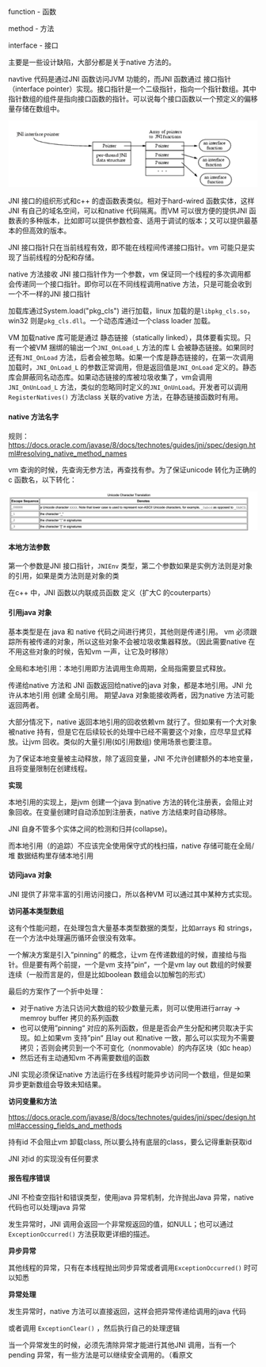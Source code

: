 function - 函数

method - 方法

interface - 接口



主要是一些设计缺陷，大部分都是关于native 方法的。

navtive 代码是通过JNI 函数访问JVM 功能的，而JNI 函数通过 接口指针（interface pointer）实现。接口指针是一个二级指针，指向一个指针数组。其中指针数组的组件是指向接口函数的指针。可以说每个接口函数以一个预定义的偏移量存储在数组中。

![image-20200506100034003](image-20200506100034003.png)

JNI 接口的组织形式和c++ 的虚函数表类似。相对于hard-wired 函数实体，这样JNI 有自己的域名空间，可以和native 代码隔离。而VM 可以很方便的提供JNI 函数表的多种版本，比如即可以提供参数检查、适用于调试的版本；又可以提供最基本的但高效的版本。  

JNI 接口指针只在当前线程有效，即不能在线程间传递接口指针。vm 可能只是实现了当前线程的分配和存储。

native 方法接收 JNI 接口指针作为一个参数，vm 保证同一个线程的多次调用都会传递同一个接口指针。即你可以在不同线程调用native 方法，只是可能会收到一个不一样的JNI 接口指针  

加载库通过System.load("pkg_cls") 进行加载，linux 加载的是`libpkg_cls.so`，win32 则是`pkg_cls.dll`。一个动态库通过一个class loader 加载。  

VM 加载native 库可能是通过 静态链接（statically linked），具体要看实现。只有一个被VM 捆绑的输出一个`JNI_OnLoad_L` 方法的库 L 会被静态链接。如果同时还有`JNI_OnLoad` 方法，后者会被忽略。如果一个库是静态链接的，在第一次调用加载时，`JNI_OnLoad_L` 的参数正常调用，但是返回值是`JNI_OnLoad` 定义的。静态库会屏蔽同名动态库。如果动态链接的库被垃圾收集了，vm会调用 `JNI_OnUnLoad_L` 方法，类似的忽略同时定义的`JNI_OnUnLoad`。开发者可以调用`RegisterNatives()` 方法class 关联的vative 方法，在静态链接函数时有用。  



#### native 方法名字

规则：https://docs.oracle.com/javase/8/docs/technotes/guides/jni/spec/design.html#resolving_native_method_names  

vm 查询的时候，先查询无参方法，再查找有参。为了保证unicode 转化为正确的c 函数名，以下转化：

![image-20200506111304455](image-20200506111304455.png)



#### 本地方法参数

第一个参数是JNI 接口指针，`JNIEnv` 类型，第二个参数如果是实例方法则是对象的引用，如果是类方法则是对象的类

在c++ 中，JNI 函数以内联成员函数 定义（扩大C 的couterparts）



#### 引用java 对象

基本类型是在 java 和 native 代码之间进行拷贝，其他则是传递引用。 vm 必须跟踪所有被传递的对象，所以这些对象不会被垃圾收集器释放。（因此需要native 在不用这些对象的时候，告知vm 一声，让它及时移除）  

全局和本地引用：本地引用即方法调用生命周期，全局指需要显式释放。  

传递给native 方法和 JNI 函数返回给native的java 对象，都是本地引用。JNI 允许从本地引用 创建 全局引用。 期望Java 对象能接收两者，因为native 方法可能返回两者。  

大部分情况下，native 返回本地引用的回收依赖vm 就行了。但如果有一个大对象被native 持有，但是它在后续较长的处理中已经不需要这个对象，应尽早显式释放。让jvm 回收。类似的大量引用(如引用数组) 使用场景也要注意。

为了保证本地变量被主动释放，除了返回变量，JNI 不允许创建额外的本地变量，且将变量限制在创建线程。  

**实现**

本地引用的实现上，是jvm 创建一个java 到native 方法的转化注册表，会阻止对象回收。在变量创建时自动添加到注册表，native 方法结束时自动移除。  

JNI 自身不管多个实体之间的检测和归并(collapse)。  

而本地引用（的追踪）不应该完全使用保守式的栈扫描，native 存储可能在全局/堆 数据结构里存储本地引用  

#### 访问java 对象

JNI 提供了非常丰富的引用访问接口，所以各种VM 可以通过其中某种方式实现。  

**访问基本类型数组**

这有个性能问题，在处理包含大量基本类型数据的类型，比如arrays 和 strings，在一个方法中处理遍历循环会很没有效率。   

一个解决方案是引入”pinning“ 的概念，让vm 在传递数组的时候，直接给与指针。但是要有两个前提，一个是vm 支持”pin“，一个是vm lay out 数组的时候要连续（一般而言是的，但是比如boolean 数组会以加解包的形式）  

最后的方案作了一个折中处理：

- 对于native 方法只访问大数组的较少数量元素，则可以使用进行array -> memroy buffer 拷贝的系列函数
- 也可以使用”pinning“ 对应的系列函数，但是是否会产生分配和拷贝取决于实现。如上如果vm 支持”pin“ 且lay out 和native 一致，那么可以实现为不需要拷贝；否则会拷贝到一个不可变化（nonmovable）的内存区块（如c heap）
- 然后还有主动通知vm 不再需要数组的函数

JNI 实现必须保证native 方法运行在多线程时能异步访问同一个数组，但是如果异步更新数组会导致未知结果。

**访问变量和方法**

https://docs.oracle.com/javase/8/docs/technotes/guides/jni/spec/design.html#accessing_fields_and_methods  

持有id 不会阻止vm 卸载class, 所以要么持有底层的class，要么记得重新获取id

JNI 对id 的实现没有任何要求  

#### 报告程序错误

JNI 不检查空指针和错误类型，使用java 异常机制，允许抛出Java 异常，native 代码也可以处理java 异常  

发生异常时，JNI 调用会返回一个非常规返回的值，如NULL；也可以通过 `ExceptionOccurred()` 方法获取更详细的描述。  

**异步异常**

其他线程的异常，只有在本线程抛出同步异常或者调用`ExceptionOccurred()` 时可以知悉  

**异常处理**

发生异常时，native 方法可以直接返回，这样会把异常传递给调用的java 代码  

或者调用 `ExceptionClear()` ，然后执行自己的处理逻辑  

当一个异常发生的时候，必须先清除异常才能进行其他JNI 调用，当有一个pending 异常，有一些方法是可以继续安全调用的。（看原文  

